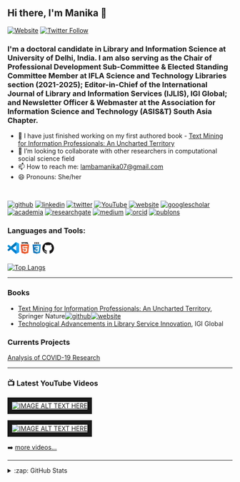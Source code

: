  ## Hi there, I'm Manika 👋
 [![Website](https://img.shields.io/website?label=manika-lamba.github.io&style=for-the-badge&url=https%3A%2F%2Fmanika-lamba.github.io)](https://manika-lamba.github.io)
 [![Twitter Follow](https://img.shields.io/twitter/follow/lamba_manika?color=1DA1F2&logo=twitter&style=for-the-badge)](https://twitter.com/lamba_manika)

### I'm a doctoral candidate in Library and Information Science at University of Delhi, India. I am also serving as the Chair of Professional Development Sub-Committee & Elected Standing Committee Member at IFLA Science and Technology Libraries section (2021-2025); Editor-in-Chief of the International Journal of Library and Information Services (IJLIS), IGI Global; and Newsletter Officer & Webmaster at the Association for Information Science and Technology (ASIS&T) South Asia Chapter. 

- 🔭 I have just finished working on my first authored book - [Text Mining for Information Professionals: An Uncharted Territory](https://textmining-infopros.github.io/)
- 👯 I’m looking to collaborate with other researchers in computational social science field
- 📫 How to reach me: lambamanika07@gmail.com
- 😄 Pronouns: She/her

<br/>

[<img src='https://cdn.jsdelivr.net/npm/simple-icons@3.0.1/icons/github.svg' alt='github' height='40'>](https://github.com/manika-lamba)  [<img src='https://cdn.jsdelivr.net/npm/simple-icons@3.0.1/icons/linkedin.svg' alt='linkedin' height='40'>](https://www.linkedin.com/in/manika-lamba-978282a2/)  [<img src='https://cdn.jsdelivr.net/npm/simple-icons@3.0.1/icons/twitter.svg' alt='twitter' height='40'>](https://twitter.com/lamba_manika)  [<img src='https://cdn.jsdelivr.net/npm/simple-icons@3.0.1/icons/youtube.svg' alt='YouTube' height='40'>](https://www.youtube.com/channel/UChUjrjKX2pONUZrquNdifUA)  [<img src='https://cdn.jsdelivr.net/npm/simple-icons@3.0.1/icons/icloud.svg' alt='website' height='40'>](https://manika-lamba.github.io)  [<img src='https://cdn.jsdelivr.net/npm/simple-icons@3.0.1/icons/googlescholar.svg' alt='googlescholar' height='40'>](https://scholar.google.co.uk/citations?user=sfRS9iwAAAAJ&hl=en)  [<img src='https://cdn.jsdelivr.net/npm/simple-icons@3.0.1/icons/academia.svg' alt='academia' height='40'>](https://du-in.academia.edu/ManikaLamba)  [<img src='https://cdn.jsdelivr.net/npm/simple-icons@3.0.1/icons/researchgate.svg' alt='researchgate' height='40'>](https://www.researchgate.net/profile/Manika_Lamba3)  [<img src='https://cdn.jsdelivr.net/npm/simple-icons@3.0.1/icons/medium.svg' alt='medium' height='40'>](https://medium.com/@lambamanika07)  [<img src='https://cdn.jsdelivr.net/npm/simple-icons@3.0.1/icons/orcid.svg' alt='orcid' height='40'>](https://orcid.org/0000-0002-2022-3098)  [<img src='https://cdn.jsdelivr.net/npm/simple-icons@3.0.1/icons/publons.svg' alt='publons' height='40'>](https://publons.com/researcher/1395631/manika-lamba/)  

### Languages and Tools:
<img align="left" alt="Visual Studio Code" width="26px" src="https://raw.githubusercontent.com/github/explore/80688e429a7d4ef2fca1e82350fe8e3517d3494d/topics/visual-studio-code/visual-studio-code.png" />
<img align="left" alt="HTML5" width="26px" src="https://raw.githubusercontent.com/github/explore/80688e429a7d4ef2fca1e82350fe8e3517d3494d/topics/html/html.png" />
<img align="left" alt="CSS3" width="26px" src="https://raw.githubusercontent.com/github/explore/80688e429a7d4ef2fca1e82350fe8e3517d3494d/topics/css/css.png" />
<img align="left" alt="GitHub" width="26px" src="https://raw.githubusercontent.com/github/explore/78df643247d429f6cc873026c0622819ad797942/topics/github/github.png" />

<br />
<br />

[![Top Langs](https://github-readme-stats.vercel.app/api/top-langs/?username=manika-lamba&layout=compact)](https://github.com/manika-lamba/github-readme-stats)

---
### Books

- [Text Mining for Information Professionals: An Uncharted Territory](https://www.springer.com/in/book/9783030850845), Springer Nature[<img src='https://cdn.jsdelivr.net/npm/simple-icons@3.0.1/icons/github.svg' alt='github' height='40'>](https://github.com/textmining-infopros)[<img src='https://cdn.jsdelivr.net/npm/simple-icons@3.0.1/icons/icloud.svg' alt='website' height='40'>](https://textmining-infopros.github.io/)
- [Technological Advancements in Library Service Innovation](https://www.igi-global.com/book/technological-advancements-library-service-innovation/274985), IGI Global

### Currents Projects

[Analysis of COVID-19 Research](https://manika-lamba.github.io/project/covid/)

---
### 📺 Latest YouTube Videos


<a href="http://www.youtube.com/watch?feature=player_embedded&v=WcMnKg9IpgY
" target="_blank"><img src="http://img.youtube.com/vi/WcMnKg9IpgY/0.jpg" 
alt="IMAGE ALT TEXT HERE" width="240" height="180" border="10" /></a>

<a href="http://www.youtube.com/watch?feature=player_embedded&v=w07LlBFrMCY
" target="_blank"><img src="http://img.youtube.com/vi/w07LlBFrMCY/0.jpg" 
alt="IMAGE ALT TEXT HERE" width="240" height="180" border="10" /></a>



➡️ [more videos...](https://youtube.com/channel/UChUjrjKX2pONUZrquNdifUA)

---

</details>

<details>
  <summary>:zap: GitHub Stats</summary>

 ![Manika](https://github-readme-stats.vercel.app/api?username=manika-lamba&hide=contribs,prs,issues&count_private=true&show_icons=true&theme=radical)
 
 ![GitHub metrics](https://metrics.lecoq.io/manika-lamba)  

![GitHub streak stats](https://github-readme-streak-stats.herokuapp.com/?user=manika-lamba)  
 
 [![trophy](https://github-profile-trophy.vercel.app/?username=manika-lamba)](https://github.com/ryo-ma/github-profile-trophy)

![GitHub Activity Graph](https://activity-graph.herokuapp.com/graph?username=manika-lamba)  

![Profile views](https://gpvc.arturio.dev/manika-lamba)  
 
 
